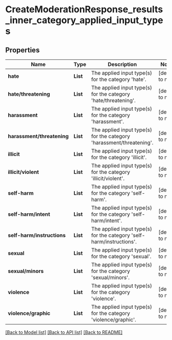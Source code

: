 # CreateModerationResponse_results_inner_category_applied_input_types
## Properties

| Name | Type | Description | Notes |
|------------ | ------------- | ------------- | -------------|
| **hate** | **List** | The applied input type(s) for the category &#39;hate&#39;. | [default to null] |
| **hate\/threatening** | **List** | The applied input type(s) for the category &#39;hate/threatening&#39;. | [default to null] |
| **harassment** | **List** | The applied input type(s) for the category &#39;harassment&#39;. | [default to null] |
| **harassment\/threatening** | **List** | The applied input type(s) for the category &#39;harassment/threatening&#39;. | [default to null] |
| **illicit** | **List** | The applied input type(s) for the category &#39;illicit&#39;. | [default to null] |
| **illicit\/violent** | **List** | The applied input type(s) for the category &#39;illicit/violent&#39;. | [default to null] |
| **self-harm** | **List** | The applied input type(s) for the category &#39;self-harm&#39;. | [default to null] |
| **self-harm\/intent** | **List** | The applied input type(s) for the category &#39;self-harm/intent&#39;. | [default to null] |
| **self-harm\/instructions** | **List** | The applied input type(s) for the category &#39;self-harm/instructions&#39;. | [default to null] |
| **sexual** | **List** | The applied input type(s) for the category &#39;sexual&#39;. | [default to null] |
| **sexual\/minors** | **List** | The applied input type(s) for the category &#39;sexual/minors&#39;. | [default to null] |
| **violence** | **List** | The applied input type(s) for the category &#39;violence&#39;. | [default to null] |
| **violence\/graphic** | **List** | The applied input type(s) for the category &#39;violence/graphic&#39;. | [default to null] |

[[Back to Model list]](../README.md#documentation-for-models) [[Back to API list]](../README.md#documentation-for-api-endpoints) [[Back to README]](../README.md)

